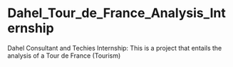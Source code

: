 # Dahel_Tour_de_France_Analysis_Internship
Dahel Consultant and Techies Internship: This is a project that entails the analysis of a Tour de France (Tourism)
